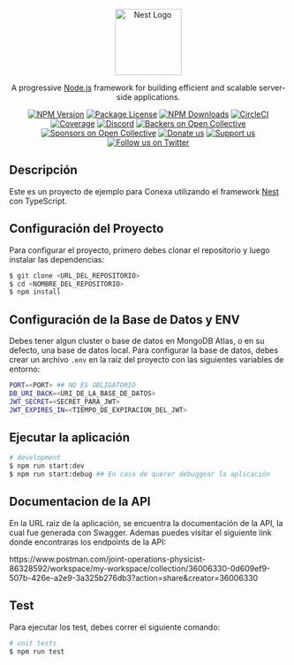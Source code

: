 <p align="center">
  <a href="http://nestjs.com/" target="blank"><img src="https://nestjs.com/img/logo-small.svg" width="120" alt="Nest Logo" /></a>
</p>

  <p align="center">A progressive <a href="http://nodejs.org" target="_blank">Node.js</a> framework for building efficient and scalable server-side applications.</p>
    <p align="center">
<a href="https://www.npmjs.com/~nestjscore" target="_blank"><img src="https://img.shields.io/npm/v/@nestjs/core.svg" alt="NPM Version" /></a>
<a href="https://www.npmjs.com/~nestjscore" target="_blank"><img src="https://img.shields.io/npm/l/@nestjs/core.svg" alt="Package License" /></a>
<a href="https://www.npmjs.com/~nestjscore" target="_blank"><img src="https://img.shields.io/npm/dm/@nestjs/common.svg" alt="NPM Downloads" /></a>
<a href="https://circleci.com/gh/nestjs/nest" target="_blank"><img src="https://img.shields.io/circleci/build/github/nestjs/nest/master" alt="CircleCI" /></a>
<a href="https://coveralls.io/github/nestjs/nest?branch=master" target="_blank"><img src="https://coveralls.io/repos/github/nestjs/nest/badge.svg?branch=master#9" alt="Coverage" /></a>
<a href="https://discord.gg/G7Qnnhy" target="_blank"><img src="https://img.shields.io/badge/discord-online-brightgreen.svg" alt="Discord"/></a>
<a href="https://opencollective.com/nest#backer" target="_blank"><img src="https://opencollective.com/nest/backers/badge.svg" alt="Backers on Open Collective" /></a>
<a href="https://opencollective.com/nest#sponsor" target="_blank"><img src="https://opencollective.com/nest/sponsors/badge.svg" alt="Sponsors on Open Collective" /></a>
  <a href="https://paypal.me/kamilmysliwiec" target="_blank"><img src="https://img.shields.io/badge/Donate-PayPal-ff3f59.svg" alt="Donate us"/></a>
    <a href="https://opencollective.com/nest#sponsor"  target="_blank"><img src="https://img.shields.io/badge/Support%20us-Open%20Collective-41B883.svg" alt="Support us"></a>
  <a href="https://twitter.com/nestframework" target="_blank"><img src="https://img.shields.io/twitter/follow/nestframework.svg?style=social&label=Follow" alt="Follow us on Twitter"></a>
</p>

## Descripción

Este es un proyecto de ejemplo para Conexa utilizando el framework [Nest](https://github.com/nestjs/nest) con TypeScript.

## Configuración del Proyecto

Para configurar el proyecto, primero debes clonar el repositorio y luego instalar las dependencias:

```bash
$ git clone <URL_DEL_REPOSITORIO>
$ cd <NOMBRE_DEL_REPOSITORIO>
$ npm install

```
## Configuración de la Base de Datos y ENV

Debes tener algun cluster o base de datos en MongoDB Atlas, o en su defecto, una base de datos local.
Para configurar la base de datos, debes crear un archivo `.env` en la raíz del proyecto con las siguientes variables de entorno:

```bash
PORT=<PORT> ## NO ES OBLIGATORIO
DB_URI_BACK=<URI_DE_LA_BASE_DE_DATOS>
JWT_SECRET=<SECRET_PARA_JWT>
JWT_EXPIRES_IN=<TIEMPO_DE_EXPIRACION_DEL_JWT>
```

## Ejecutar la aplicación

```bash
# development
$ npm run start:dev
$ npm run start:debug ## En caso de querer debuggear la aplicación
```

## Documentacion de la API

En la URL raiz de la aplicación, se encuentra la documentación de la API, la cual fue generada con Swagger.
Ademas puedes visitar el siguiente link donde encontraras los endpoints de la API:
<link>https://www.postman.com/joint-operations-physicist-86328592/workspace/my-workspace/collection/36006330-0d609ef9-507b-426e-a2e9-3a325b276db3?action=share&creator=36006330</link>

## Test

Para ejecutar los test, debes correr el siguiente comando:

```bash
# unit tests
$ npm run test
```




